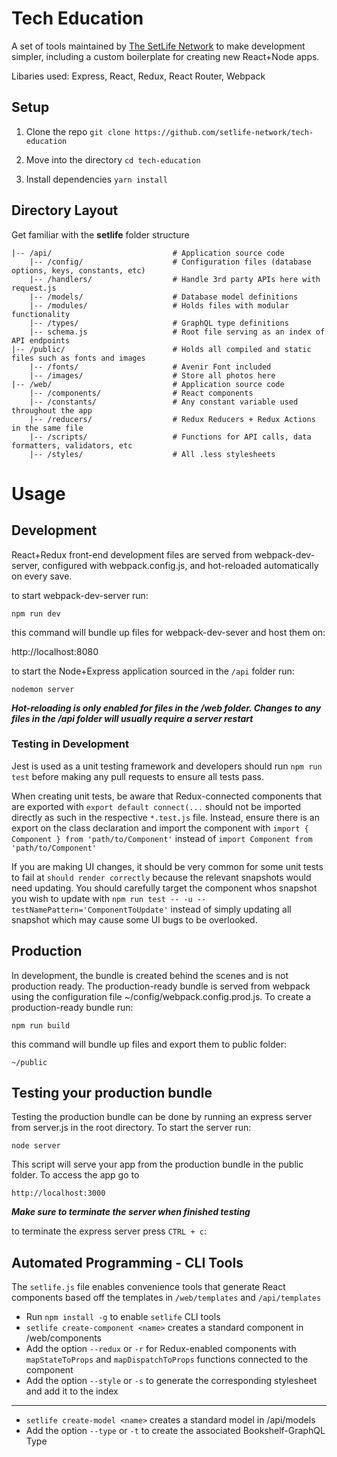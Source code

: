 # Tech Education

A set of tools maintained by [The SetLife Network](http://setlife.network) to make development simpler, including a custom boilerplate for creating new React+Node apps.

Libaries used: Express, React, Redux, React Router, Webpack

## Setup

1. Clone the repo `git clone https://github.com/setlife-network/tech-education`

2. Move into the directory `cd tech-education`

3. Install dependencies `yarn install`

## Directory Layout

Get familiar with the **setlife** folder structure

```
|-- /api/                           # Application source code
    |-- /config/                    # Configuration files (database options, keys, constants, etc) 
    |-- /handlers/                  # Handle 3rd party APIs here with request.js
    |-- /models/                    # Database model definitions
    |-- /modules/                   # Holds files with modular functionality
    |-- /types/                     # GraphQL type definitions
    |-- schema.js                   # Root file serving as an index of API endpoints
|-- /public/                        # Holds all compiled and static files such as fonts and images
	|-- /fonts/						# Avenir Font included
	|-- /images/					# Store all photos here
|-- /web/							# Application source code
	|-- /components/			    # React components
	|-- /constants/					# Any constant variable used throughout the app
	|-- /reducers/					# Redux Reducers + Redux Actions in the same file
	|-- /scripts/					# Functions for API calls, data formatters, validators, etc
	|-- /styles/					# All .less stylesheets
```

# Usage

## Development

React+Redux front-end development files are served from webpack-dev-server, configured with webpack.config.js, and hot-reloaded automatically on every save.

to start webpack-dev-server run:

	npm run dev

this command will bundle up files for webpack-dev-sever and host them on: 

http://localhost:8080


to start the Node+Express application sourced in the `/api` folder run:

    nodemon server


**_Hot-reloading is only enabled for files in the /web folder. Changes to any files in the /api folder will usually require a server restart_**

### Testing in Development

Jest is used as a unit testing framework and developers should run `npm run test` before making any pull requests to ensure all tests pass.

When creating unit tests, be aware that Redux-connected components that are exported with `export default connect(...` should not be imported directly as such in the respective `*.test.js` file. Instead, ensure there is an export on the class declaration and import the component with `import { Component } from 'path/to/Component'` instead of `import Component from 'path/to/Component'`

If you are making UI changes, it should be very common for some unit tests to fail at `should render correctly` because the relevant snapshots would need updating. You should carefully target the component whos snapshot you wish to update with `npm run test -- -u --testNamePattern='ComponentToUpdate'` instead of simply updating all snapshot which may cause some UI bugs to be overlooked.

## Production	

In development, the bundle is created behind the scenes and is not production ready. The production-ready bundle is served from webpack using the configuration file ~/config/webpack.config.prod.js. To create a production-ready bundle run: 

	npm run build

this command will bundle up files and export them to public folder:

	~/public

## Testing your production bundle 

Testing the production bundle can be done by running an express server from server.js in the root directory. To start the server run:

	node server
	
This script will serve your app from the production bundle in the public folder. To access the app go to 

	http://localhost:3000

**_Make sure to terminate the server when finished testing_**

to terminate the express server press `CTRL + c`:

## Automated Programming - CLI Tools

The `setlife.js` file enables convenience tools that generate React components based off the templates in `/web/templates` and `/api/templates`

- Run `npm install -g` to enable `setlife` CLI tools
- `setlife create-component <name>` creates a standard component in /web/components
- Add the option `--redux` or `-r` for Redux-enabled components with `mapStateToProps` and `mapDispatchToProps` functions connected to the component
- Add the option `--style` or `-s` to generate the corresponding stylesheet and add it to the index
---
- `setlife create-model <name>` creates a standard model in /api/models
- Add the option `--type` or `-t` to create the associated Bookshelf-GraphQL Type
